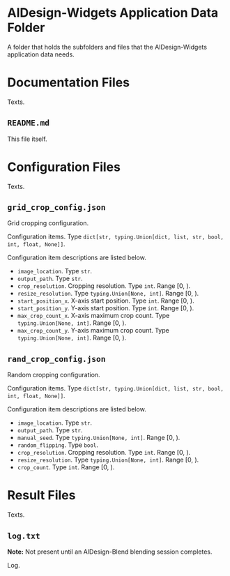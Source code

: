 <!---
Copyright 2022 Yucheng Liu. GNU GPL3 license.
GNU GPL3 license copy: https://www.gnu.org/licenses/gpl-3.0.txt
First added by username: liu-yucheng
Last updated by username: liu-yucheng
--->

# AIDesign-Widgets Application Data Folder

A folder that holds the subfolders and files that the AIDesign-Widgets application data needs.

# Documentation Files

Texts.

## `README.md`

This file itself.

# Configuration Files

Texts.

## `grid_crop_config.json`

Grid cropping configuration.

Configuration items. Type `dict[str, typing.Union[dict, list, str, bool, int, float, None]]`.

Configuration item descriptions are listed below.

- `image_location`. Type `str`.
- `output_path`. Type `str`.
- `crop_resolution`. Cropping resolution. Type `int`. Range [0, ).
- `resize_resolution`. Type `typing.Union[None, int]`. Range [0, ).
- `start_position_x`. X-axis start position. Type `int`. Range [0, ).
- `start_position_y`. Y-axis start position. Type `int`. Range [0, ).
- `max_crop_count_x`. X-axis maximum crop count. Type `typing.Union[None, int]`. Range [0, ).
- `max_crop_count_y`. Y-axis maximum crop count. Type `typing.Union[None, int]`. Range [0, ).

## `rand_crop_config.json`

Random cropping configuration.

Configuration items. Type `dict[str, typing.Union[dict, list, str, bool, int, float, None]]`.

Configuration item descriptions are listed below.

- `image_location`. Type `str`.
- `output_path`. Type `str`.
- `manual_seed`. Type `typing.Union[None, int]`. Range [0, ).
- `random_flipping`. Type `bool`.
- `crop_resolution`. Cropping resolution. Type `int`. Range [0, ).
- `resize_resolution`. Type `typing.Union[None, int]`. Range [0, ).
- `crop_count`. Type `int`. Range [0, ).

# Result Files

Texts.

## `log.txt`

**Note:** Not present until an AIDesign-Blend blending session completes.

Log.
